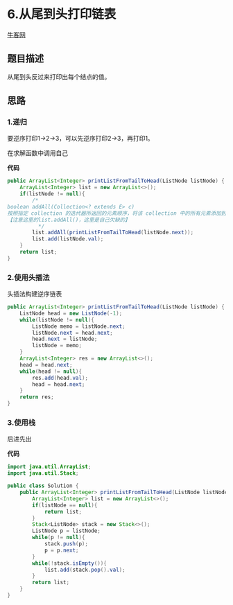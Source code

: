 # 6.从尾到头打印链表

 [牛客网](https://www.nowcoder.com/practice/d0267f7f55b3412ba93bd35cfa8e8035?tpId=13&tqId=11156&tPage=1&rp=1&ru=/ta/coding-interviews&qru=/ta/coding-interviews/question-ranking&from=cyc_github) 

## 题目描述

 从尾到头反过来打印出每个结点的值。 

## 思路

### 1.递归

要逆序打印1->2->3，可以先逆序打印2->3，再打印1。

在求解函数中调用自己

**代码**

```java
public ArrayList<Integer> printListFromTailToHead(ListNode listNode) {
    ArrayList<Integer> list = new ArrayList<>();
    if(listNode != null){
        /* 
boolean addAll(Collection<? extends E> c) 
按照指定 collection 的迭代器所返回的元素顺序，将该 collection 中的所有元素添加到此列表的尾部。 
【注意这里的list.addAll()，这里是自己欠缺的】
          */
        list.addAll(printListFromTailToHead(listNode.next));
        list.add(listNode.val);
    } 
    return list;
}
```

### 2.使用头插法

头插法构建逆序链表

```java
public ArrayList<Integer> printListFromTailToHead(ListNode listNode) {
    ListNode head = new ListNode(-1);
    while(listNode != null){
        ListNode memo = listNode.next;
        listNode.next = head.next;
        head.next = listNode;
        listNode = memo;
    }
    ArrayList<Integer> res = new ArrayList<>();
    head = head.next;
    while(head != null){
        res.add(head.val);
        head = head.next;
    }
    return res;
}
```



### 3.使用栈

后进先出

**代码**

```java
import java.util.ArrayList;
import java.util.Stack;

public class Solution {
    public ArrayList<Integer> printListFromTailToHead(ListNode listNode) {
        ArrayList<Integer> list = new ArrayList<>();
        if(listNode == null){
            return list;
        }
        Stack<ListNode> stack = new Stack<>();
        ListNode p = listNode;
        while(p != null){
            stack.push(p);
            p = p.next;
        }
        while(!stack.isEmpty()){
            list.add(stack.pop().val);
        }
        return list;
    }
}
```

